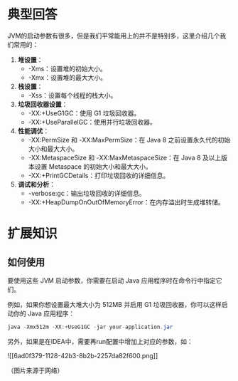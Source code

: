 # 典型回答


JVM的启动参数有很多，但是我们平常能用上的并不是特别多，这里介绍几个我们常用的：



1. **堆设置**：
    - -Xms：设置堆的初始大小。
    - -Xmx：设置堆的最大大小。
2. **栈设置**：
    - -Xss：设置每个线程的栈大小。
3. **垃圾回收器设置**：
    - -XX:+UseG1GC：使用 G1 垃圾回收器。
    - -XX:+UseParallelGC：使用并行垃圾回收器。
4. **性能调优**：
    - -XX:PermSize 和 -XX:MaxPermSize：在 Java 8 之前设置永久代的初始大小和最大大小。
    - -XX:MetaspaceSize 和 -XX:MaxMetaspaceSize：在 Java 8 及以上版本设置 Metaspace 的初始大小和最大大小。
    - -XX:+PrintGCDetails：打印垃圾回收的详细信息。
5. **调试和分析**：
    - -verbose:gc：输出垃圾回收的详细信息。
    - -XX:+HeapDumpOnOutOfMemoryError：在内存溢出时生成堆转储。



# 扩展知识


## 如何使用


要使用这些 JVM 启动参数，你需要在启动 Java 应用程序时在命令行中指定它们。



例如，如果你想设置最大堆大小为 512MB 并启用 G1 垃圾回收器，你可以这样启动你的 Java 应用程序：



```java
java -Xmx512m -XX:+UseG1GC -jar your-application.jar
```





另外，如果是在IDEA中，需要再run配置中增加上对应的参数，如：



![[6ad0f379-1128-42b3-8b2b-2257da82f600.png]]

（图片来源于网络）

